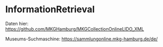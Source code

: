 # InformationRetrieval

Daten hier: https://github.com/MKGHamburg/MKGCollectionOnlineLIDO_XML

Museums-Suchmaschine: https://sammlungonline.mkg-hamburg.de/de/
